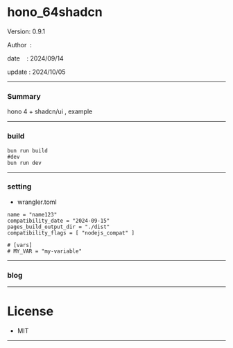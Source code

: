 ﻿# hono_64shadcn

 Version: 0.9.1

 Author  : 

 date    : 2024/09/14

 update  : 2024/10/05
***
### Summary

hono 4 + shadcn/ui , example

***
### build

```
bun run build
#dev
bun run dev
```

***
### setting
* wrangler.toml

```
name = "name123"
compatibility_date = "2024-09-15"
pages_build_output_dir = "./dist"
compatibility_flags = [ "nodejs_compat" ]

# [vars]
# MY_VAR = "my-variable"
```

***
### blog 

***
# License

* MIT

***

